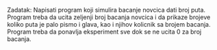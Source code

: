 Zadatak: Napisati program koji simulira bacanje novcica dati broj puta. Program treba da ucita zeljenji broj bacanja novcica i da prikaze brojeve koliko puta je palo pismo i glava, kao i njihov kolicnik sa brojem bacanja. Program treba da ponavlja eksperiment sve dok se ne ucita 0 za broj bacanja. 
